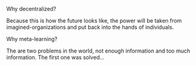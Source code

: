 Why decentralized?

Because this is how the future looks like, the power will be taken from imagined-organizations and put back into the hands of individuals.

Why meta-learning?

The are two problems in the world, not enough information and too much information. The first one was solved...
